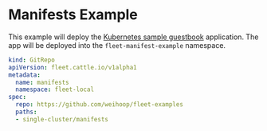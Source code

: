 # Manifests Example

This example will deploy the [Kubernetes sample guestbook](https://github.com/kubernetes/examples/tree/master/guestbook/) application.
The app will be deployed into the `fleet-manifest-example` namespace.

```yaml
kind: GitRepo
apiVersion: fleet.cattle.io/v1alpha1
metadata:
  name: manifests
  namespace: fleet-local
spec:
  repo: https://github.com/weihoop/fleet-examples
  paths:
  - single-cluster/manifests
```
